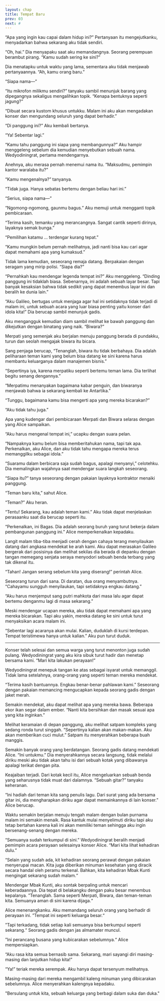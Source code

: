 ```yaml
---
layout: chap
title: Tempat Baru
prev: 03
next: #
---
```

“Apa yang ingin kau capai dalam hidup ini?” Pertanyaan itu mengejutkanku, menyadarkan bahwa sekarang aku tidak sendiri.

“Oh, hai.” Dia menyapaku saat aku memandangnya. Seorang perempuan berambut pirang. “Kamu sudah sering ke sini?”

Dia menatapku untuk waktu yang lama, sementara aku tidak menjawab pertanyaannya. “Ah, kamu orang baru.”

“Siapa nama—”

“Itu mikrofon milikmu sendiri?” tanyaku sambil menunjuk barang yang dipegangnya sekaligus mengalihkan topik. “Kenapa bentuknya seperti jagung?”

“Dibuat secara kustom khusus untukku. Malam ini aku akan mengadakan konser dan mengundang seluruh yang dapat berhadir.”

“Di panggung ini?” Aku kembali bertanya.

“Ya! Sebentar lagi.”

“Kamu tahu panggung ini siapa yang membangunnya?” Aku hampir menggeleng sebelum dia kemudian menyebutkan sebuah nama. Wedyodiningrat, pertama mendengarnya.

Anehnya, aku merasa pernah menemui nama itu. “Maksudmu, pemimpin kantor waralaba itu?”

“Kamu mengenalnya?” tanyanya.

“Tidak juga. Hanya sebatas bertemu dengan beliau hari ini.”

“Serius, siapa nama—”

“Ngomong-ngomong, gaunmu bagus.” Aku memuji untuk mengganti topik pembicaraan.

“Terima kasih, temanku yang merancangnya. Sangat cantik seperti dirinya, layaknya semak bunga.”

“Pemilihan katamu ... terdengar kurang tepat.”

“Kamu mungkin belum pernah melihatnya, jadi nanti bisa kau cari agar dapat memahami apa yang kumaksud.”

Tidak lama kemudian, seseorang remaja datang.  Berpakaian dengan seragam yang mirip polisi. “Siapa dia?”

“Pernahkah kau mendengar legenda tempat ini?” Aku menggeleng. “Dinding panggung ini tidaklah biasa. Sebenarnya, ini adalah sebuah layar besar. Tapi banyak kesaksian bahwa tidak sedikit yang dapat menembus layar ini dan beralih ke dunia lain.”

“Aku Galileo, bertugas untuk menjaga agar hal ini setidaknya tidak terjadi di malam ini, untuk sebuah acara yang luar biasa penting yaitu konser dari idola kita!” Dia berucap sambil menunjuk gadis.

Aku mengangguk kemudian diam sambil melihat ke bawah panggung dan dikejutkan dengan binatang yang naik. “Biwara?”

Merpati yang semenjak aku berjalan menuju panggung berada di pundakku, turun dan seolah mengajak biwara itu bicara. 

Sang penjaga berucap, “Tenanglah, biwara itu tidak berbahaya. Dia adalah peliharaan teman kami yang belum bisa datang ke sini karena harus membantu keluarganya dalam manajemen bisnis.”

“Sepertinya iya, karena merpatiku seperti bertemu teman lama. Dia terlihat begitu senang dengannya.”

“Merpatimu menanyakan bagaimana kabar penguin, dan biwaranya menjawab bahwa ia sekarang kembali ke Antartika.”

“Tunggu, bagaimana kamu bisa mengerti apa yang mereka bicarakan?”

“Aku tidak tahu juga.”

Apa yang kudengar dari pembicaraan Merpati dan Biwara selaras dengan yang Alice sampaikan.

“Aku harus mengenal tempat ini,” ucapku dengan suara pelan.

“Nampaknya kamu belum bisa memberitahukan nama, tapi tak apa. Perkenalkan, aku Alice, dan aku tidak tahu mengapa mereka terus memanggilku sebagai idola.”

“Suaramu dalam berbicara saja sudah bagus, apalagi menyanyi,” celotehku. Dia memalingkan wajahnya saat mendengar suara langkah seseorang.

“Siapa itu?” tanya seseorang dengan pakaian layaknya kontraktor menaiki panggung.

“Teman baru kita,” sahut Alice.

“Teman?” Aku heran.

“Tentu! Sekarang, kau adalah teman kami.” Aku tidak dapat menjelaskan perasaanku saat dia berucap seperti itu.

“Perkenalkan, ini Bagas. Dia adalah seorang buruh yang turut bekerja dalam pembangunan panggung ini.” Alice memperkenalkan kepadaku.

Langit malam tiba-tiba menjadi cerah dengan cahaya terang menyilaukan datang dari angkasa mendekat ke arah kami. Aku dapat merasakan Galileo bergerak dari posisinya dan melihat sekilas dia berada di depanku dengan tangan memegang senjata seraya menyodori sebuah benda terbang yang tak dikenal itu.

“Tahan! Jangan serang sebelum kita yang diserang!” perintah Alice.

Seseorang turun dari sana. Di daratan, dua orang menyambutnya. “Cahayamu sungguh menyilaukan, tapi setidaknya engkau datang.”

“Aku harus menjemput sang putri mahkota dari masa lalu agar dapat bertemu denganmu lagi di masa sekarang.”

Meski mendengar ucapan mereka, aku tidak dapat memahami apa yang mereka bicarakan. Tapi aku yakin, mereka datang ke sini untuk turut menyaksikan acara malam ini.

“Sebentar lagi acaranya akan mulai. Kalian, duduklah di kursi terdepan. Tempat teristimewa hanya untuk kalian.” Aku pun turut duduk.

***

Konser telah selesai dan semua warga yang turut menonton juga sudah pulang. Wedyodiningrat yang aku kira sibuk turut hadir dan menetap bersama kami. “Mari kita lakukan perayaan!”

Wedyodiningrat menepuk tangan ke atas sebagai isyarat untuk memanggil. Tidak lama setelahnya, orang-orang yang seperti teman mereka mendekat.

“Terima kasih bantuannya. Engkau benar-benar pahlawan kami.” Seseorang dengan pakaian memancing mengucapkan kepada seorang gadis dengan jaket merah.

Semakin mendekat, aku dapat melihat apa yang mereka bawa. Beberapa ekor ikan segar dalam ember. “Nanti kita bersihkan dan masak sesuai apa yang kita inginkan.”

Melihat keramaian di depan panggung, aku melihat satpam kompleks yang sedang ronda turut singgah. “Sepertinya kalian akan makan-makan. Aku akan memberikan cuci mulut.” Satpam itu menyerahkan beberapa buah manggis.

Semakin banyak orang yang berdatangan. Seorang gadis datang mendekati Alice. “Ini untukmu.” Dia menyerahkannya secara langsung, tidak melalui diriku meski aku tidak akan tahu isi dari sebuah kotak yang dibawanya apalagi terikat dengan pita.

Keajaiban terjadi. Dari kotak kecil itu, Alice mengeluarkan sebuah benda yang seharusnya tidak muat dari dalamnya. “Sebuah gitar?” tanyaku keheranan.

“Ini hadiah dari teman kita sang penulis lagu. Dari surat yang ada bersama gitar ini, dia mengharapkan diriku agar dapat memainkannya di lain konser.” Alice berucap.

Waktu semakin berjalan menuju tengah malam dengan bulan purnama malam ini semakin menaik. Rasa kantuk mulai menyelimuti diriku tapi aku tetap bertahan karena kali ini akan memiliki teman sehingga aku ingin bersenang-senang dengan mereka.

“Semuanya sudah terkumpul di sini.” Wedyodiningrat beralih menjadi pemimpin acara perayaan selesainya konser Alice. “Mari kita lihat kehadiran dulu.”

“Selain yang sudah ada, kit kehadiran seorang perawat dengan pakaian menyerupai macan. Kita juga diberikan minuman kesehatan yang diracik secara handal oleh peramu terkenal. Bahkan, kita kehadiran Mbak Kunti mengingat sekarang sudah malam.“

Mendengar Mbak Kunti, aku sontak berpaling untuk mencari keberadaannya. Dia tepat di belakangku dengan paku besar menembus kepalanya. ”Tenanglah. Sama seperti Merpati, Biwara, dan teman-teman kita. Semuanya aman di sini karena dijaga.“

Alice menenangkanku. Aku memandang seluruh orang yang berhadir di perayaan ini. ”Tempat ini seperti keluarga besar.“

”Tapi terkadang, tidak setiap kali semuanya bisa berkumpul seperti sekarang.“ Seorang gadis dengan jas almamater muncul.

”Ini perancang busana yang kubicarakan sebelumnya.“ Alice mempersiapkan.

“Aku rasa kita semua bernasib sama. Sekarang, mari sayangi diri masing-masing dan lanjutkan hidup kita!”

“Ya!” teriak mereka serempak. Aku hanya dapat tersenyum melihatnya.

Masing-masing dari mereka mengambil kaleng minuman yang dibicarakan sebelumnya. Alice menyerahkan kalengnya kepadaku. 

"Bersulang untuk kita, sebuah keluarga yang berbagi dalam suka dan duka."
